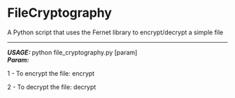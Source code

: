 # FileCryptography
A Python script that uses the Fernet library to encrypt/decrypt a simple file
<hr>
<em><strong> USAGE: </strong></em>
python file_cryptography.py [param]
<br>
<em><strong> Param: </strong></em> <br>

1 - To encrypt the file: encrypt <br>

2 - To decrypt the file: decrypt
